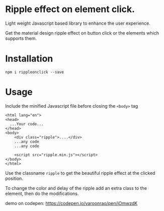 # Ripple effect on element click.
Light weight Javascript based library to enhance the user experience.

Get the material design ripple effect on button click or the elements which
supports them.

# Installation

`npm i rippleonclick --save`

# Usage

Include the minified Javascript file before closing the  `<body>` tag

```
<html lang="en">
<head>
  ...Your code...
</head>
<body>
    <div class="ripple">....</div>
    ...any code 
    ...any code
    
    <script src="ripple.min.js"></script>
</body>
</html>

```

Use the classname `ripple` to get the beautiful ripple effect at the clicked
position. 

To change the color and delay of the ripple add an extra class to the element,
then do the modifications.

demo on codepen:
https://codepen.io/varoonrao/pen/jOmwzdK
